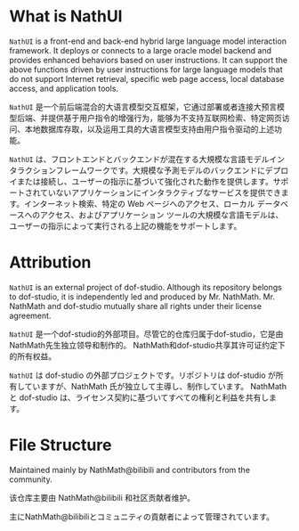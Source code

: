# What is NathUI
`NathUI` is a front-end and back-end hybrid large language model interaction framework. It deploys or connects to a large oracle model backend and provides enhanced behaviors based on user instructions. It can support the above functions driven by user instructions for large language models that do not support Internet retrieval, specific web page access, local database access, and application tools.

`NathUI` 是一个前后端混合的大语言模型交互框架，它通过部署或者连接大预言模型后端、并提供基于用户指令的增强行为，能够为不支持互联网检索、特定网页访问、本地数据库存取，以及运用工具的大语言模型支持由用户指令驱动的上述功能。

`NathUI` は、フロントエンドとバックエンドが混在する大規模な言語モデルインタラクションフレームワークです。大規模な予測モデルのバックエンドにデプロイまたは接続し、ユーザーの指示に基づいて強化された動作を提供します。サポートされていないアプリケーションにインタラクティブなサービスを提供できます。インターネット検索、特定の Web ページへのアクセス、ローカル データベースへのアクセス、およびアプリケーション ツールの大規模な言語モデルは、ユーザーの指示によって実行される上記の機能をサポートします。

# Attribution
`NathUI` is an external project of dof-studio. Although its repository belongs to dof-studio, it is independently led and produced by Mr. NathMath. Mr. NathMath and dof-studio mutually share all rights under their license agreement.

`NathUI` 是一个dof-studio的外部项目。尽管它的仓库归属于dof-studio，它是由NathMath先生独立领导和制作的。 NathMath和dof-studio共享其许可证约定下的所有权益。

`NathUI` は dof-studio の外部プロジェクトです。リポジトリは dof-studio が所有していますが、NathMath 氏が独立して主導し、制作しています。 NathMath と dof-studio は、ライセンス契約に基づいてすべての権利と利益を共有します。

# File Structure

Maintained mainly by NathMath@bilibili and contributors from the community.

该仓库主要由 NathMath@bilibili 和社区贡献者维护。

主にNathMath@bilibiliとコミュニティの貢献者によって管理されています。

